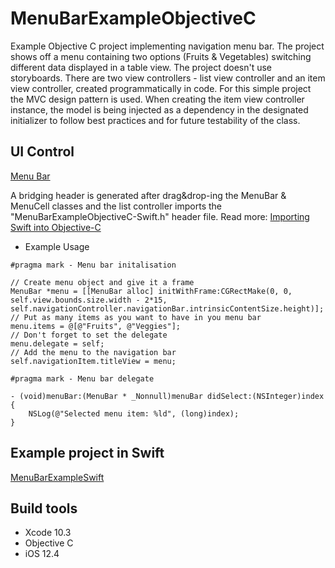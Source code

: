 # MenuBarExampleObjectiveC

Example Objective C project implementing navigation menu bar. The project shows off a menu containing two options (Fruits & Vegetables) switching different data displayed in a table view. The project doesn't use storyboards. There are two view controllers - list view controller and an item view controller, created programmatically in code. For this simple project the MVC design pattern is used. When creating the item view controller instance, the model is being injected as a dependency in the designated initializer to follow best practices and for future testability of the class.    

## UI Control

[Menu Bar](https://github.com/stellz/MenuBar)

A bridging header is generated after drag&drop-ing the MenuBar & MenuCell classes and the list controller imports the "MenuBarExampleObjectiveC-Swift.h" header file. Read more: [Importing Swift into Objective-C](https://developer.apple.com/documentation/swift/imported_c_and_objective-c_apis/importing_swift_into_objective-c)

* Example Usage
```objc
#pragma mark - Menu bar initalisation

// Create menu object and give it a frame
MenuBar *menu = [[MenuBar alloc] initWithFrame:CGRectMake(0, 0, self.view.bounds.size.width - 2*15, self.navigationController.navigationBar.intrinsicContentSize.height)]; 
// Put as many items as you want to have in you menu bar
menu.items = @[@"Fruits", @"Veggies"]; 
// Don't forget to set the delegate
menu.delegate = self; 
// Add the menu to the navigation bar
self.navigationItem.titleView = menu; 

#pragma mark - Menu bar delegate

- (void)menuBar:(MenuBar * _Nonnull)menuBar didSelect:(NSInteger)index {
    NSLog(@"Selected menu item: %ld", (long)index);
}
```

## Example project in Swift

[MenuBarExampleSwift](https://github.com/stellz/MenuBarExampleSwift)

## Build tools

* Xcode 10.3
* Objective C
* iOS 12.4
